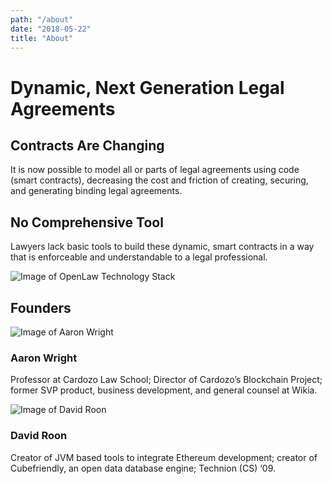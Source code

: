 ```yaml
---
path: "/about"
date: "2018-05-22"
title: "About"
---
```


# Dynamic, Next Generation Legal Agreements

## Contracts Are Changing

It is now possible to model all or parts of legal agreements using code (smart contracts), decreasing the cost and friction of creating, securing, and generating binding legal agreements.

## No Comprehensive Tool

Lawyers lack basic tools to build these dynamic, smart contracts in a way that is enforceable and understandable to a legal professional.

<img class="figure" alt="Image of OpenLaw Technology Stack" src="/static/img/openlaw-stack.png" />

## Founders

<div class="media">
  <img alt="Image of Aaron Wright" src="/static/img/aaron-wright.png" />

  <div>
    <h3>Aaron Wright</h3>
    <p>Professor at Cardozo Law School; Director of Cardozo’s Blockchain Project; former SVP product, business development, and general counsel at Wikia.</p>
  </div>
</div>

<div class="media">
  <img alt="Image of David Roon" src="/static/img/david-roon.png" />

  <div>
    <h3>David Roon</h3>
    <p>Creator of JVM based tools to integrate Ethereum development; creator of Cubefriendly, an open data database engine; Technion (CS) ‘09.</p>
  </div>
</div>
